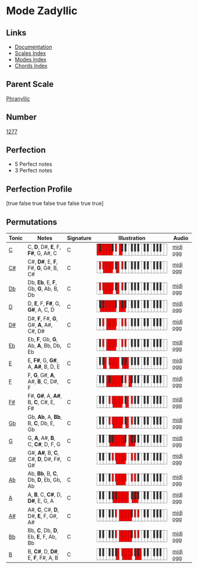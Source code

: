 # Mode Zadyllic

## Links

- [Documentation](index.md)
- [Scales Index](Scales.md)
- [Modes Index](Modes.md)
- [Chords Index](Chords.md)

## Parent Scale

[Phranyllic](ScalePhranyllic.md)

## Number

[1277](https://ianring.com/musictheory/scales/1277)

## Perfection

- 5 Perfect notes
- 3 Perfect notes

## Perfection Profile

[true false true false true false true true]

## Permutations

| Tonic | Notes | Signature | Illustration | Audio |
|-------|-------|-----------|--------------|-------|
| [C](ModeCNaturalZadyllic.md) | C, **D**, D#, **E**, F, **F#**, G, A#, C | C | ![CNaturalZadyllic](ModeCNaturalZadyllic.png) | [midi](ModeCNaturalZadyllic.mid) [ogg](ModeCNaturalZadyllic.ogg) |
| [C#](ModeCSharpZadyllic.md) | C#, **D#**, E, **F**, F#, **G**, G#, B, C# | C | ![CSharpZadyllic](ModeCSharpZadyllic.png) | [midi](ModeCSharpZadyllic.mid) [ogg](ModeCSharpZadyllic.ogg) |
| [Db](ModeDFlatZadyllic.md) | Db, **Eb**, E, **F**, Gb, **G**, Ab, B, Db | C | ![DFlatZadyllic](ModeDFlatZadyllic.png) | [midi](ModeDFlatZadyllic.mid) [ogg](ModeDFlatZadyllic.ogg) |
| [D](ModeDNaturalZadyllic.md) | D, **E**, F, **F#**, G, **G#**, A, C, D | C | ![DNaturalZadyllic](ModeDNaturalZadyllic.png) | [midi](ModeDNaturalZadyllic.mid) [ogg](ModeDNaturalZadyllic.ogg) |
| [D#](ModeDSharpZadyllic.md) | D#, **F**, F#, **G**, G#, **A**, A#, C#, D# | C | ![DSharpZadyllic](ModeDSharpZadyllic.png) | [midi](ModeDSharpZadyllic.mid) [ogg](ModeDSharpZadyllic.ogg) |
| [Eb](ModeEFlatZadyllic.md) | Eb, **F**, Gb, **G**, Ab, **A**, Bb, Db, Eb | C | ![EFlatZadyllic](ModeEFlatZadyllic.png) | [midi](ModeEFlatZadyllic.mid) [ogg](ModeEFlatZadyllic.ogg) |
| [E](ModeENaturalZadyllic.md) | E, **F#**, G, **G#**, A, **A#**, B, D, E | C | ![ENaturalZadyllic](ModeENaturalZadyllic.png) | [midi](ModeENaturalZadyllic.mid) [ogg](ModeENaturalZadyllic.ogg) |
| [F](ModeFNaturalZadyllic.md) | F, **G**, G#, **A**, A#, **B**, C, D#, F | C | ![FNaturalZadyllic](ModeFNaturalZadyllic.png) | [midi](ModeFNaturalZadyllic.mid) [ogg](ModeFNaturalZadyllic.ogg) |
| [F#](ModeFSharpZadyllic.md) | F#, **G#**, A, **A#**, B, **C**, C#, E, F# | C | ![FSharpZadyllic](ModeFSharpZadyllic.png) | [midi](ModeFSharpZadyllic.mid) [ogg](ModeFSharpZadyllic.ogg) |
| [Gb](ModeGFlatZadyllic.md) | Gb, **Ab**, A, **Bb**, B, **C**, Db, E, Gb | C | ![GFlatZadyllic](ModeGFlatZadyllic.png) | [midi](ModeGFlatZadyllic.mid) [ogg](ModeGFlatZadyllic.ogg) |
| [G](ModeGNaturalZadyllic.md) | G, **A**, A#, **B**, C, **C#**, D, F, G | C | ![GNaturalZadyllic](ModeGNaturalZadyllic.png) | [midi](ModeGNaturalZadyllic.mid) [ogg](ModeGNaturalZadyllic.ogg) |
| [G#](ModeGSharpZadyllic.md) | G#, **A#**, B, **C**, C#, **D**, D#, F#, G# | C | ![GSharpZadyllic](ModeGSharpZadyllic.png) | [midi](ModeGSharpZadyllic.mid) [ogg](ModeGSharpZadyllic.ogg) |
| [Ab](ModeAFlatZadyllic.md) | Ab, **Bb**, B, **C**, Db, **D**, Eb, Gb, Ab | C | ![AFlatZadyllic](ModeAFlatZadyllic.png) | [midi](ModeAFlatZadyllic.mid) [ogg](ModeAFlatZadyllic.ogg) |
| [A](ModeANaturalZadyllic.md) | A, **B**, C, **C#**, D, **D#**, E, G, A | C | ![ANaturalZadyllic](ModeANaturalZadyllic.png) | [midi](ModeANaturalZadyllic.mid) [ogg](ModeANaturalZadyllic.ogg) |
| [A#](ModeASharpZadyllic.md) | A#, **C**, C#, **D**, D#, **E**, F, G#, A# | C | ![ASharpZadyllic](ModeASharpZadyllic.png) | [midi](ModeASharpZadyllic.mid) [ogg](ModeASharpZadyllic.ogg) |
| [Bb](ModeBFlatZadyllic.md) | Bb, **C**, Db, **D**, Eb, **E**, F, Ab, Bb | C | ![BFlatZadyllic](ModeBFlatZadyllic.png) | [midi](ModeBFlatZadyllic.mid) [ogg](ModeBFlatZadyllic.ogg) |
| [B](ModeBNaturalZadyllic.md) | B, **C#**, D, **D#**, E, **F**, F#, A, B | C | ![BNaturalZadyllic](ModeBNaturalZadyllic.png) | [midi](ModeBNaturalZadyllic.mid) [ogg](ModeBNaturalZadyllic.ogg) |
